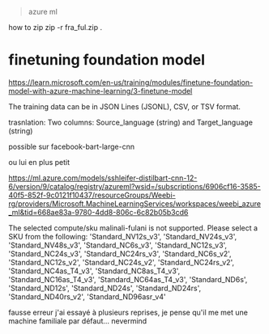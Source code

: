 > azure ml

how to zip
zip -r fra_ful.zip . 

# finetuning foundation model
https://learn.microsoft.com/en-us/training/modules/finetune-foundation-model-with-azure-machine-learning/3-finetune-model

The training data can be in JSON Lines (JSONL), CSV, or TSV format.

trasnlation: Two columns: Source_language (string) and Target_language (string)

possible sur facebook-bart-large-cnn

ou lui en plus petit

https://ml.azure.com/models/sshleifer-distilbart-cnn-12-6/version/9/catalog/registry/azureml?wsid=/subscriptions/6906cf16-3585-40f5-852f-9c0121f10437/resourceGroups/Weebi-rg/providers/Microsoft.MachineLearningServices/workspaces/weebi_azure_ml&tid=668ae83a-9780-4dd8-806c-6c82b05b3cd6


The selected compute/sku malinali-fulani is not supported. Please select a SKU from the following: 'Standard_NV12s_v3', 'Standard_NV24s_v3', 'Standard_NV48s_v3', 'Standard_NC6s_v3', 'Standard_NC12s_v3', 'Standard_NC24s_v3', 'Standard_NC24rs_v3', 'Standard_NC6s_v2', 'Standard_NC12s_v2', 'Standard_NC24s_v2', 'Standard_NC24rs_v2', 'Standard_NC4as_T4_v3', 'Standard_NC8as_T4_v3', 'Standard_NC16as_T4_v3', 'Standard_NC64as_T4_v3', 'Standard_ND6s', 'Standard_ND12s', 'Standard_ND24s', 'Standard_ND24rs', 'Standard_ND40rs_v2', 'Standard_ND96asr_v4'

fausse erreur j'ai essayé à plusieurs reprises, je pense qu'il me met une machine familiale par défaut... nevermind